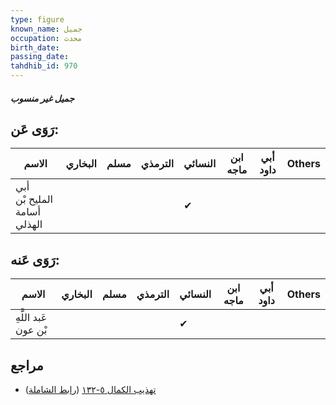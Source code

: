 ```yaml
---
type: figure
known_name: جميل
occupation: محدث
birth_date:
passing_date:
tahdhib_id: 970
---
```

##### جميل غير منسوب

## رَوَى عَن:
| الاسم                       | البخاري | مسلم | الترمذي | النسائي | ابن ماجه | أبي داود | Others |
| --------------------------- | ------- | ---- | ------- | ------- | -------- | -------- | ------ |
| أبي المليح بْن أسامة الهذلي |         |      |         | ✔       |          |          |        |
## رَوَى عَنه:
| الاسم                | البخاري | مسلم | الترمذي | النسائي | ابن ماجه | أبي داود | Others |
| -------------------- | ------- | ---- | ------- | ------- | -------- | -------- | ------ |
| عَبد اللَّهِ بْن عون |         |      |         | ✔       |          |          |        |
## مراجع
- [تهذيب الكمال ٥-١٣٢](obsidian://open?vault=Tahdhib-al-Kamal&file=Figures/٩٧٠-جميل%20غير%20منسوب) ([رابط الشاملة](https://shamela.ws/book/3722/2210))